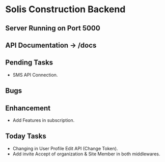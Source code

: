 # Solis Construction Backend

## Server Running on Port 5000
## API Documentation -> /docs

## Pending Tasks
 - SMS API Connection.

## Bugs

## Enhancement
 - Add Features in subscription.

## Today Tasks
 - Changing in User Profile Edit API (Change Token).
 - Add invite Accept of organization & Site Member in both middlewares.